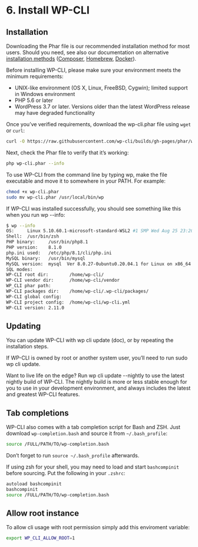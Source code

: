 # 6. Install WP-CLI

## Installation
Downloading the Phar file is our recommended installation method for most users. Should you need, see also our documentation on alternative [installation methods](https://make.wordpress.org/cli/handbook/installing/) ([Composer](https://make.wordpress.org/cli/handbook/installing/#installing-via-composer), [Homebrew](https://make.wordpress.org/cli/handbook/installing/#installing-via-homebrew), [Docker](https://make.wordpress.org/cli/handbook/installing/#installing-via-docker)).

Before installing WP-CLI, please make sure your environment meets the minimum requirements:

+ UNIX-like environment (OS X, Linux, FreeBSD, Cygwin); limited support in Windows environment 
+ PHP 5.6 or later 
+ WordPress 3.7 or later. Versions older than the latest WordPress release may have degraded functionality

Once you’ve verified requirements, download the wp-cli.phar file using `wget` or `curl`:

```bash
curl -O https://raw.githubusercontent.com/wp-cli/builds/gh-pages/phar/wp-cli.phar
```

Next, check the Phar file to verify that it’s working:
```bash
php wp-cli.phar --info
```

To use WP-CLI from the command line by typing wp, make the file executable and move it to somewhere in your PATH. For example:

```bash
chmod +x wp-cli.phar
sudo mv wp-cli.phar /usr/local/bin/wp
```

If WP-CLI was installed successfully, you should see something like this when you run wp --info:

```bash
$ wp --info
OS:     Linux 5.10.60.1-microsoft-standard-WSL2 #1 SMP Wed Aug 25 23:20:18 UTC 2021 x86_64
Shell:  /usr/bin/zsh
PHP binary:     /usr/bin/php8.1
PHP version:    8.1.0
php.ini used:   /etc/php/8.1/cli/php.ini
MySQL binary:   /usr/bin/mysql
MySQL version:  mysql  Ver 8.0.27-0ubuntu0.20.04.1 for Linux on x86_64 ((Ubuntu))
SQL modes:
WP-CLI root dir:        /home/wp-cli/
WP-CLI vendor dir:      /home/wp-cli/vendor
WP_CLI phar path:
WP-CLI packages dir:    /home/wp-cli/.wp-cli/packages/
WP-CLI global config:
WP-CLI project config:  /home/wp-cli/wp-cli.yml
WP-CLI version: 2.11.0
```

## Updating
You can update WP-CLI with wp cli update (doc), or by repeating the installation steps.

If WP-CLI is owned by root or another system user, you’ll need to run sudo wp cli update.

Want to live life on the edge? Run wp cli update --nightly to use the latest nightly build of WP-CLI. The nightly build is more or less stable enough for you to use in your development environment, and always includes the latest and greatest WP-CLI features.

## Tab completions
WP-CLI also comes with a tab completion script for Bash and ZSH. Just download `wp-completion.bash` and source it from `~/.bash_profile`:

```bash
source /FULL/PATH/TO/wp-completion.bash
```

Don’t forget to run `source ~/.bash_profile` afterwards.

If using zsh for your shell, you may need to load and start `bashcompinit` before sourcing. Put the following in your `.zshrc`:

```bash
autoload bashcompinit
bashcompinit
source /FULL/PATH/TO/wp-completion.bash
```

## Allow root instance

To allow cli usage with root permission simply add this enviroment variable:

```bash
export WP_CLI_ALLOW_ROOT=1
```

